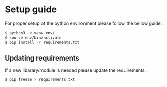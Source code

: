 # Setup guide

For proper setup of the python environment please follow the bellow guide.

```bash
$ python3 -m venv env/
$ source env/bin/activate
$ pip install -r requirements.txt
```

## Updating requirements

If a new libarary/module is needed please update the requirements.

```bash
$ pip freeze > requirements.txt

```
